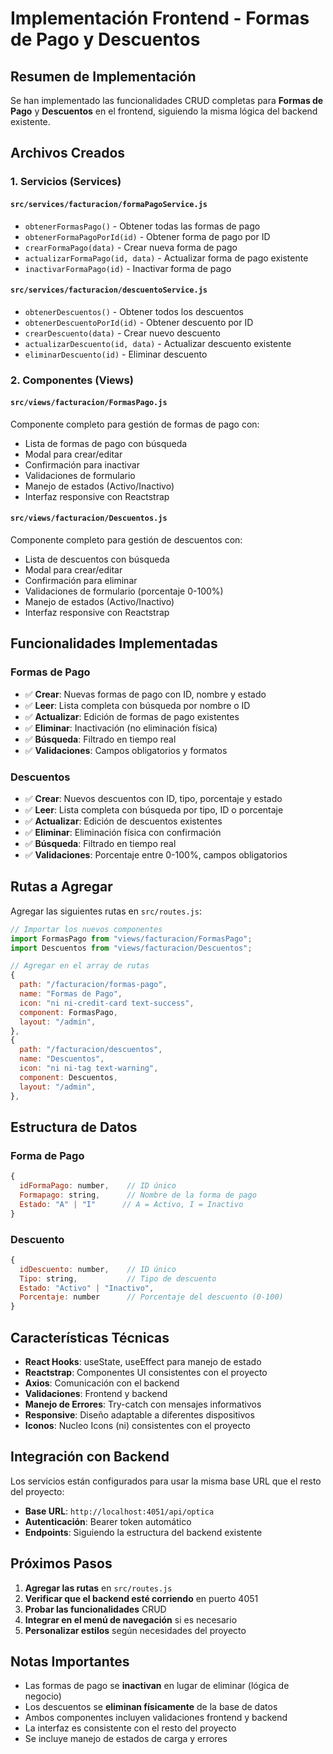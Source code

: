 # Implementación Frontend - Formas de Pago y Descuentos

## Resumen de Implementación

Se han implementado las funcionalidades CRUD completas para **Formas de Pago** y **Descuentos** en el frontend, siguiendo la misma lógica del backend existente.

## Archivos Creados

### 1. Servicios (Services)

#### `src/services/facturacion/formaPagoService.js`
- `obtenerFormasPago()` - Obtener todas las formas de pago
- `obtenerFormaPagoPorId(id)` - Obtener forma de pago por ID
- `crearFormaPago(data)` - Crear nueva forma de pago
- `actualizarFormaPago(id, data)` - Actualizar forma de pago existente
- `inactivarFormaPago(id)` - Inactivar forma de pago

#### `src/services/facturacion/descuentoService.js`
- `obtenerDescuentos()` - Obtener todos los descuentos
- `obtenerDescuentoPorId(id)` - Obtener descuento por ID
- `crearDescuento(data)` - Crear nuevo descuento
- `actualizarDescuento(id, data)` - Actualizar descuento existente
- `eliminarDescuento(id)` - Eliminar descuento

### 2. Componentes (Views)

#### `src/views/facturacion/FormasPago.js`
Componente completo para gestión de formas de pago con:
- Lista de formas de pago con búsqueda
- Modal para crear/editar
- Confirmación para inactivar
- Validaciones de formulario
- Manejo de estados (Activo/Inactivo)
- Interfaz responsive con Reactstrap

#### `src/views/facturacion/Descuentos.js`
Componente completo para gestión de descuentos con:
- Lista de descuentos con búsqueda
- Modal para crear/editar
- Confirmación para eliminar
- Validaciones de formulario (porcentaje 0-100%)
- Manejo de estados (Activo/Inactivo)
- Interfaz responsive con Reactstrap

## Funcionalidades Implementadas

### Formas de Pago
- ✅ **Crear**: Nuevas formas de pago con ID, nombre y estado
- ✅ **Leer**: Lista completa con búsqueda por nombre o ID
- ✅ **Actualizar**: Edición de formas de pago existentes
- ✅ **Eliminar**: Inactivación (no eliminación física)
- ✅ **Búsqueda**: Filtrado en tiempo real
- ✅ **Validaciones**: Campos obligatorios y formatos

### Descuentos
- ✅ **Crear**: Nuevos descuentos con ID, tipo, porcentaje y estado
- ✅ **Leer**: Lista completa con búsqueda por tipo, ID o porcentaje
- ✅ **Actualizar**: Edición de descuentos existentes
- ✅ **Eliminar**: Eliminación física con confirmación
- ✅ **Búsqueda**: Filtrado en tiempo real
- ✅ **Validaciones**: Porcentaje entre 0-100%, campos obligatorios

## Rutas a Agregar

Agregar las siguientes rutas en `src/routes.js`:

```javascript
// Importar los nuevos componentes
import FormasPago from "views/facturacion/FormasPago";
import Descuentos from "views/facturacion/Descuentos";

// Agregar en el array de rutas
{
  path: "/facturacion/formas-pago",
  name: "Formas de Pago",
  icon: "ni ni-credit-card text-success",
  component: FormasPago,
  layout: "/admin",
},
{
  path: "/facturacion/descuentos",
  name: "Descuentos",
  icon: "ni ni-tag text-warning",
  component: Descuentos,
  layout: "/admin",
},
```

## Estructura de Datos

### Forma de Pago
```javascript
{
  idFormaPago: number,    // ID único
  Formapago: string,      // Nombre de la forma de pago
  Estado: "A" | "I"      // A = Activo, I = Inactivo
}
```

### Descuento
```javascript
{
  idDescuento: number,    // ID único
  Tipo: string,           // Tipo de descuento
  Estado: "Activo" | "Inactivo",
  Porcentaje: number      // Porcentaje del descuento (0-100)
}
```

## Características Técnicas

- **React Hooks**: useState, useEffect para manejo de estado
- **Reactstrap**: Componentes UI consistentes con el proyecto
- **Axios**: Comunicación con el backend
- **Validaciones**: Frontend y backend
- **Manejo de Errores**: Try-catch con mensajes informativos
- **Responsive**: Diseño adaptable a diferentes dispositivos
- **Iconos**: Nucleo Icons (ni) consistentes con el proyecto

## Integración con Backend

Los servicios están configurados para usar la misma base URL que el resto del proyecto:
- **Base URL**: `http://localhost:4051/api/optica`
- **Autenticación**: Bearer token automático
- **Endpoints**: Siguiendo la estructura del backend existente

## Próximos Pasos

1. **Agregar las rutas** en `src/routes.js`
2. **Verificar que el backend esté corriendo** en puerto 4051
3. **Probar las funcionalidades** CRUD
4. **Integrar en el menú de navegación** si es necesario
5. **Personalizar estilos** según necesidades del proyecto

## Notas Importantes

- Las formas de pago se **inactivan** en lugar de eliminar (lógica de negocio)
- Los descuentos se **eliminan físicamente** de la base de datos
- Ambos componentes incluyen validaciones frontend y backend
- La interfaz es consistente con el resto del proyecto
- Se incluye manejo de estados de carga y errores
